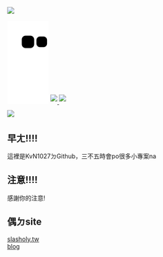 ![](https://i.imgur.com/1zxQ5yA.gif)

![](https://raw.githubusercontent.com/KvN1027/KvN1027/output/github-contribution-grid-snake.svg)
<a href="https://github.com/KvN1027">
  <img align="center" src="https://github-readme-stats.vercel.app/api?username=KvN1027&theme=buefy&show_icons=true&border_radius=10%&line_height=27" style="margin-bottom: 20px;"/>
</a>
<a href="https://github.com/KvN1027">
  <img align="center" src="https://github-readme-stats.vercel.app/api/top-langs/?username=KvN1027&theme=buefy&border_radius=10%&langs_count=3" style="max-width: 100%;margin-bottom: 20px;"/>
</a>
<br>
![](https://raw.githubusercontent.com/KvN1027/70847537/main/assets/github-contribution-grid-snake.svg)

## 早ㄤ!!!!
這裡是KvN1027ㄉGithub，三不五時會po很多小專案na
## 注意!!!!
感謝你的注意!
## 偶ㄉsite
[slasholy.tw](https://slasholy.tw) <br>
[blog](https://blog.slasholy.tw)
